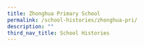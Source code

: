 ```yaml
---
title: Zhonghua Primary School
permalink: /school-histories/zhonghua-pri/
description: ""
third_nav_title: School Histories
---
```


